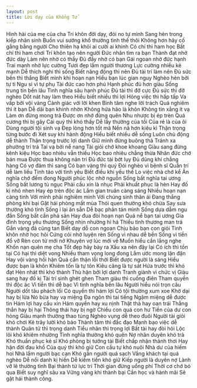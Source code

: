 ```yaml
---
layout: post
title: Lời dạy của Khổng Tử
---
```


Hình hài của mẹ của cha
Trí khôn đời dạy, đói no tự mình
Sang hèn trong kiếp nhân sinh
Buồn vui sướng khổ thường tình thế thôi
Không hơn hãy cố gắng bằng người
Cho thiên hạ khỏi ai cười ai khinh
Có chí thì ham học
Bất chí thì ham chơi
Trí khôn tạo nên người
Đức nhân tìm ra bạn
Thành đạt nhờ đức dày
Làm nên nhờ có thầy
Đủ đầy nhờ có bạn
Gái ngoan nhờ đức hạnh
Trai mạnh nhờ lực cường
Tươi đẹp lắm người thương
Lực cường nhiều kẻ mạnh
Dễ thích nghi thì sống
Biết năng động thì nên
Đủ tài trí làm nên
Đủ sức bền thì thắng
Biết mình khi hoạn nạn
Hiểu bạn lúc gian nguy
Nghèo hèn bởi tự ti
Ngu si vì tự phụ
Tài đức cao hơn phú
Hạnh phúc đủ hơn giàu
Sống trung tín bền lâu
Tình nghĩa sâu hạnh phúc
Đủ tài thì đỡ cực
Đủ sức thì đỡ nghèo
Dốt nát hay làm theo
Hiểu biết nhiều thì lợi
Hỏng việc thì hấp tấp
Va vấp bởi vội vàng
Cảnh giác với lời khen
Bình tâm nghe lời trách
Quá nghiêm thì ít bạn
Dễ dãi bạn khinh nhờn
Không hứa hão là khôn
Không tin xằng ít vạ
Làm ơn đừng mong trả
Được ơn nhớ đừng quên
Nhu nhược bị ép trèn
Quá cương thì bị gãy
Cái quý thì khó thấy
Dễ lấy thường của tồi
Của rẻ là của ôi
Dùng người tội sinh vạ
Đẹp lòng hơn tốt mã
Nền nã hơn kiêu kì
Thận trọng từng bước đi
Xét suy khi hành động
Hiểu biết nhiều dễ sống
Luôn chủ động dễ thành
Thận trọng trước lợi danh
Giữ mình đừng buông thả
Tránh xa phường trí trá
Tai vạ bởi nể nang
Tài giỏi chớ khoe khoang
Giàu sang đừng kênh kiệu
Học bao nhiêu vẫn thiếu
Học bao nhiêu chẳng thừa
Nhân đức chớ bán mua
Được thua không nản trí
Đủ đức tài bớt lụy
Đủ dũng khí chẳng hàng
Có vợ đảm thì sang
Có bạn vàng thì quý
Đói nghèo vì bệnh sĩ
Quẫn trí dễ làm liều
Tỉnh táo với tình yêu
Biết điều khi yếu thế
Lo việc nhà chớ kể
Ân nghĩa chớ đếm đong
Người phúc lộc nhờ nguồn
Sống bất nghĩa tai ương
Sống bất lương tù ngục
Phải cầu xin là nhục
Phải khuất phục là hèn
Hay đố kị nhỏ nhen
Hay ép trèn độc ác
Lắm gian truân càng sáng
Nhiều hoạn nạn càng tinh
Với mình phải nghiêm minh
Với chúng sinh thân ái
Đang thắng phòng khi bại
Gặt hái phòng mất mùa
Thói quen thường khó chừa
Say sưa thường khó tỉnh
Sống ỉ lại ăn sẵn
Dễ bạc phân tán mình
Sống dựa dẫm ngu đần
Sống bất cần phá sản
Hay đua đòi hoạn nạn
Quá nể bạn tai ương
Gia đình trọng yêu thương
Sống nhịn nhường hỉ hả
Thiếu tình thương man trá
Gắn vàng đá cũng tan
Biết dạy dỗ con ngoan
Chịu bảo ban con giỏi
Tinh khôn nhờ học hỏi
Cứng cỏi nhờ luyện rèn
Sống vì nhau dễ bền
Sống vì tiền đổ vỡ
Rèn con từ mới nở
Khuyên vợ lúc mới về
Muốn hiểu cần lắng nghe
Khốn nạn quên mẹ cha
Tốt đẹp hãy bày ra
Xấu xa nên đậy lại
Có ích thì tồn tại
Có hại thì diệt vong
Nhiều tham vọng long đong
Lắm ước mong lận đận
Hay vội vàng hối hận
Quá cẩn thận lỗi thời
Biết được người là sáng
Hiểu được bạn là khôn
Khiêm tốn là tự tôn
Kiêu căng là tự sát
Hứa trước thì khó đạt
Hèn nhát thì khó thành
Thù hận bởi lợi danh
Tranh giành vì chức vị
Giàu sang hay đố kị
Tài trí sinh ghét ghen
Tham giàu thì cuồng điên
Tham quyền thì độc ác
Vì tiền thì dễ bạc
Vì tình nghĩa bền lâu
Người hiểu nói trọn câu
Người dốt tâu phách lối
Có quyền thì hám lợi
Có tội thường xum xoe
Khờ dại hay bị lừa
Nó bừa hay vạ miệng
Đa ngôn thì tai tiếng
Ngậm miệng dễ được tin
Hám lợi hay cầu xin
Hám quyền hay xu nịnh
Thật thà hay oan trái
Thẳng thắn hay bị hại
Thông thái hay bị ngờ
Chiều con quá con hư
Tiền của dư con hỏng
Giàu mạnh thường thao túng
Nghèo vụng dễ theo đuôi
Người tài giỏi khó chơi
Kẻ trây lười khó bảo
Thành tâm thì đắc đạo
Mạnh bạo việc dễ thành
Quân tử thì trọng danh
Tiểu nhân thì trọng lợi
Bất tài hay đòi hỏi
Lộc lõi khó khiêm nhường
Tình nghĩa thường khó quên
Nợ nhân duyên khó trả
Khó thuần phục kẻ sĩ
Khó phòng bị tướng tài
Biết chấp nhận thảnh thơi
Hay hận đời đau khổ
Của quý thì khó giữ
Con cầu tự khó nuôi
Nhà dư của hiếm hoi
Nhà lắm người bạc cạn
Khó gần người quá sạch
Vắng khách tại quá nghèo
Dễ nổi danh kị hiền
Dễ kiếm tiền khó giữ
Kiếp người là duyên nợ
Lành vỡ lẽ thường tình
Bại thành từ lực trí
Thời gian đừng uổng phí
Thời cơ chớ bỏ qua
Biết suy nghĩ sâu xa
Vững vàng khi thành bại
Cần học và hành mãi
Sẽ gặt hái thành công.
